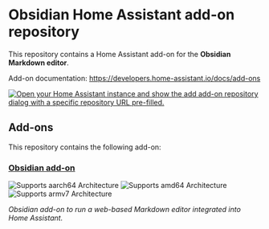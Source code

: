 # Obsidian Home Assistant add-on repository

This repository contains a Home Assistant add-on for the **Obsidian Markdown editor**.

Add-on documentation: <https://developers.home-assistant.io/docs/add-ons>

[![Open your Home Assistant instance and show the add add-on repository dialog with a specific repository URL pre-filled.](https://my.home-assistant.io/badges/supervisor_add_addon_repository.svg)](https://my.home-assistant.io/redirect/supervisor_add_addon_repository/?repository_url=https%3A%2F%2Fgithub.com%2F<your-username>%2FHA-obsidian-addon)

## Add-ons

This repository contains the following add-on:

### [Obsidian add-on](./obsidian)

![Supports aarch64 Architecture][aarch64-shield]
![Supports amd64 Architecture][amd64-shield]
![Supports armv7 Architecture][armv7-shield]

_Obsidian add-on to run a web-based Markdown editor integrated into Home Assistant._

<!--
Notes to developers after forking or using this repository:

- While developing, comment out the 'image' key from 'obsidian/config.yaml' to make the supervisor build the addon.
  - Remember to put this back when pushing up your changes.
- When merging to the 'main' branch of your repository a new build will be triggered.
  - Update the 'version' key in 'obsidian/config.yaml'.
  - Update 'obsidian/CHANGELOG.md'.
  - Ensure GitHub Container Registry settings allow public access if needed.
- Adjust the 'image' key in 'obsidian/config.yaml' to point to your GitHub username.
- The 'slug' key in 'obsidian/config.yaml' should match the directory name.
- Adjust any URLs pointing to 'home-assistant' to point to your fork.
- Share your repository on the forums: https://community.home-assistant.io/c/projects/9
- Have fun building awesome stuff!
-->

[aarch64-shield]: https://img.shields.io/badge/aarch64-yes-green.svg
[amd64-shield]: https://img.shields.io/badge/amd64-yes-green.svg
[armv7-shield]: https://img.shields.io/badge/armv7-yes-green.svg
